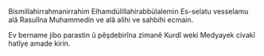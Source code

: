 
Bismillahirrahmanirrahim 
Elhamdülillahirabbülalemin 
Es-selatu vesselamu alâ Rasulîna Muhammedin ve alâ alihi ve sahbihi ecmain.


Ev bername jibo parastin û pêşdebirîna zimanê Kurdî weki Medyayek civakî hatîye amade kirin.